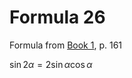 # Formula 26

Formula from [Book 1](../Buch1.md), p. 161

$\sin{2\alpha} = 2\sin{\alpha}\cos{\alpha}$
